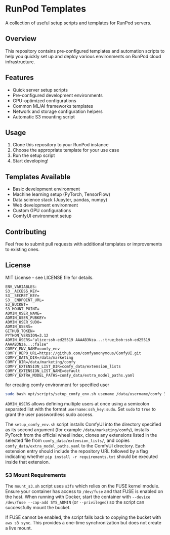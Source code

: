 # RunPod Templates

A collection of useful setup scripts and templates for RunPod servers.

## Overview

This repository contains pre-configured templates and automation scripts to help you quickly set up and deploy various environments on RunPod cloud infrastructure.

## Features

- Quick server setup scripts
- Pre-configured development environments
- GPU-optimized configurations
- Common ML/AI frameworks templates
- Network and storage configuration helpers
- Automatic S3 mounting script

## Usage

1. Clone this repository to your RunPod instance
2. Choose the appropriate template for your use case
3. Run the setup script
4. Start developing!

## Templates Available

- Basic development environment
- Machine learning setup (PyTorch, TensorFlow)
- Data science stack (Jupyter, pandas, numpy)
- Web development environment
- Custom GPU configurations
- ComfyUI environment setup

## Contributing

Feel free to submit pull requests with additional templates or improvements to existing ones.

## License

MIT License - see LICENSE file for details.


```shell
ENV_VARIABLES:
S3__ACCESS_KEY=
S3__SECRET_KEY=
S3__ENDPOINT_URL=
S3_BUCKET=
S3_MOUNT_POINT=
ADMIN_USER_NAME=
ADMIN_USER_PUBKEY=
ADMIN_USER_SUDO=
ADMIN_USERS=
GITHUB_TOKEN=
PYTHON_VERSION=3.12
ADMIN_USERS="alice:ssh-ed25519 AAAAB3Nza...:true;bob:ssh-ed25519 AAAAB3Nza...:false"
COMFY_ENV_NAME=comfy_env
COMFY_REPO_URL=https://github.com/comfyanonymous/ComfyUI.git
COMFY_DATA_DIR=/data/marketing
COMFY_DIR=/data/marketing/comfy
COMFY_EXTENSION_LIST_DIR=comfy_data/extension_lists
COMFY_EXTENSION_LIST_NAME=default
COMFY_EXTRA_MODEL_PATHS=comfy_data/extra_model_paths.yaml
```

for creating comfy environment for specified user
```bash
sudo bash opt/scripts/setup_comfy_env.sh usename /data/username/comfy 3.12 default
```
`ADMIN_USERS` allows defining multiple users at once using a semicolon separated
list with the format `username:ssh_key:sudo`. Set `sudo` to `true` to grant the
user passwordless sudo access.

The `setup_comfy_env.sh` script installs ComfyUI into the directory specified as
its second argument (for example `/data/marketing/comfy`), installs PyTorch from
the official wheel index, clones any extensions listed in the selected file from
`comfy_data/extension_lists/`, and copies `comfy_data/extra_model_paths.yaml`
to the ComfyUI directory. Each extension entry should include the repository URL
followed by a flag indicating whether `pip install -r requirements.txt` should be
executed inside that extension.

### S3 Mount Requirements

The `mount_s3.sh` script uses `s3fs` which relies on the FUSE kernel module. Ensure
your container has access to `/dev/fuse` and that FUSE is enabled on the host.
When running with Docker, start the container with `--device /dev/fuse --cap-add SYS_ADMIN`
(or `--privileged`) so the script can successfully mount the bucket.

If FUSE cannot be enabled, the script falls back to copying the bucket with
`aws s3 sync`. This provides a one-time synchronization but does not create a
live mount.

